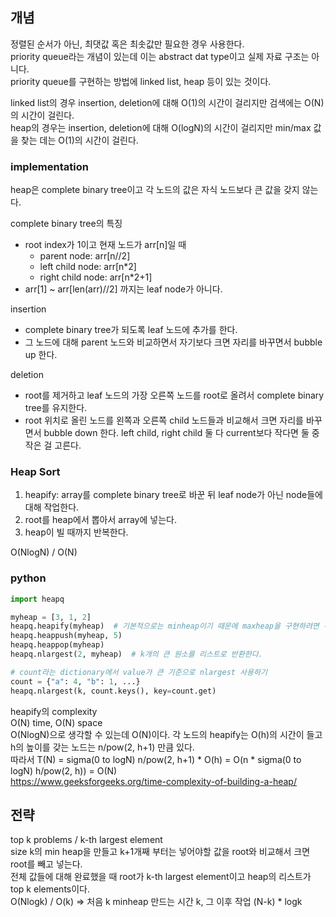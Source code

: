 ## 개념

정렬된 순서가 아닌, 최댓값 혹은 최솟값만 필요한 경우 사용한다.   
priority queue라는 개념이 있는데 이는 abstract dat type이고 실제 자료 구조는 아니다.   
priority queue를 구현하는 방법에 linked list, heap 등이 있는 것이다.   

linked list의 경우 insertion, deletion에 대해 O(1)의 시간이 걸리지만 검색에는 O(N)의 시간이 걸린다.   
heap의 경우는 insertion, deletion에 대해 O(logN)의 시간이 걸리지만 min/max 값을 찾는 데는 O(1)의 시간이 걸린다.


### implementation

heap은 complete binary tree이고 각 노드의 값은 자식 노드보다 큰 값을 갖지 않는다.   

complete binary tree의 특징
- root index가 1이고 현재 노드가 arr[n]일 때 
  - parent node: arr[n//2]
  - left child node: arr[n*2]
  - right child node: arr[n*2+1]
- arr[1] ~ arr[len(arr)//2] 까지는 leaf node가 아니다.

insertion
- complete binary tree가 되도록 leaf 노드에 추가를 한다.
- 그 노드에 대해 parent 노드와 비교하면서 자기보다 크면 자리를 바꾸면서 bubble up 한다.

deletion
- root를 제거하고 leaf 노드의 가장 오른쪽 노드를 root로 올려서 complete binary tree를 유지한다.
- root 위치로 올린 노드를 왼쪽과 오른쪽 child 노드들과 비교해서 크면 자리를 바꾸면서 bubble down 한다. 
left child, right child 둘 다 current보다 작다면 둘 중 작은 걸 고른다.


### Heap Sort

1. heapify: array를 complete binary tree로 바꾼 뒤 leaf node가 아닌 node들에 대해 작업한다.
2. root를 heap에서 뽑아서 array에 넣는다.
3. heap이 빌 때까지 반복한다.

O(NlogN) / O(N)

### python

```python
import heapq

myheap = [3, 1, 2]
heapq.heapify(myheap)  # 기본적으로는 minheap이기 때문에 maxheap을 구현하려면 -1을 곱해서 저장해야한다.
heapq.heappush(myheap, 5)
heapq.heappop(myheap)
heapq.nlargest(2, myheap)  # k개의 큰 원소를 리스트로 반환한다.

# count라는 dictionary에서 value가 큰 기준으로 nlargest 사용하기
count = {"a": 4, "b": 1, ...}
heapq.nlargest(k, count.keys(), key=count.get)
```

heapify의 complexity   
O(N) time, O(N) space   
O(NlogN)으로 생각할 수 있는데 O(N)이다. 각 노드의 heapify는 O(h)의 시간이 들고 h의 높이를 갖는 노드는 n/pow(2, h+1) 만큼 있다.   
따라서 T(N) = sigma(0 to logN) n/pow(2, h+1) * O(h) = O(n * sigma(0 to logN) h/pow(2, h)) = O(N)    
https://www.geeksforgeeks.org/time-complexity-of-building-a-heap/   


## 전략

top k problems / k-th largest element   
size k의 min heap을 만들고 k+1개째 부터는 넣어야할 값을 root와 비교해서 크면 root를 빼고 넣는다.   
전체 값들에 대해 완료했을 때 root가 k-th largest element이고 heap의 리스트가 top k elements이다.   
O(Nlogk) / O(k) => 처음 k minheap 만드는 시간 k, 그 이후 작업 (N-k) * logk


